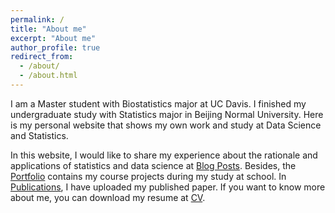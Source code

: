 ```yaml
---
permalink: /
title: "About me"
excerpt: "About me"
author_profile: true
redirect_from: 
  - /about/
  - /about.html
---
```


I am a Master student with Biostatistics major at UC Davis. I finished my undergraduate study with Statistics major in Beijing Normal University. Here is my personal website that shows my own work and study at Data Science and Statistics. <br/>

In this website,  I would like to share my experience about the rationale and applications of statistics and data science at [Blog Posts](https://zhikuanquan.com/year-archive/). Besides, the [Portfolio](https://zhikuanquan.com/portfolio/) contains my course projects during my study at school. In [Publications](https://zhikuanquan.com/publications/), I have uploaded my published paper. If you want to know more about me, you can download my resume at [CV](https://zhikuanquan.com/cv/). 

